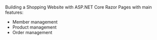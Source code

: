Building a Shopping Website with ASP.NET Core Razor Pages with main features:
- Member management
- Product management
- Order management
